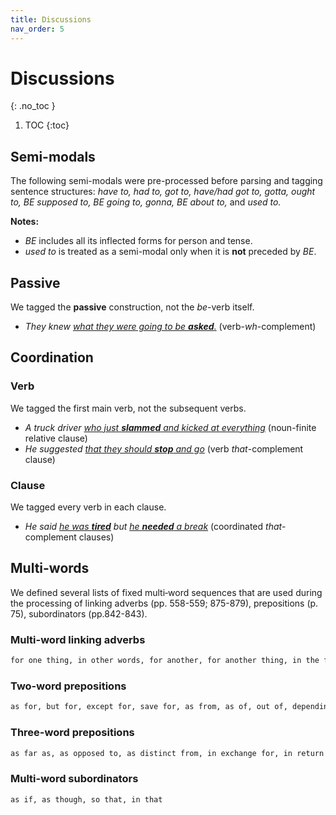```yaml
---
title: Discussions
nav_order: 5
---
```


# Discussions
{: .no_toc }

1. TOC
{:toc}

## Semi-modals 

The following semi-modals were pre-processed before parsing and tagging sentence structures: *have to, had to, got to, have/had got to, gotta, ought to, BE supposed to, BE going to, gonna, BE about to,* and *used to.*

**Notes:**
- *BE* includes all its inflected forms for person and tense.
- *used to* is treated as a semi-modal only when it is **not** preceded by *BE*.

## Passive

We tagged the **passive** construction, not the *be*-verb itself.

- *They knew <ins>what they were going to be **asked**.</ins>* (verb-*wh*-complement)

## Coordination

### Verb

We tagged the first main verb, not the subsequent verbs.

- *A truck driver <ins>who just **slammed** and kicked at everything</ins>* (noun-finite relative clause)
- *He suggested <ins>that they should **stop** and go</ins>* (verb *that*-complement clause) 

### Clause

We tagged every verb in each clause.

- *He said <ins>he was **tired**</ins> but <ins>he **needed** a break</ins>* (coordinated *that*-complement clauses)

## Multi-words

We defined several lists of fixed multi‐word sequences that are used during the processing of linking adverbs (pp. 558-559; 875-879), prepositions (p. 75), subordinators (pp.842-843). 

### Multi-word linking adverbs

```markdown
for one thing, in other words, for another, for another thing, in the first place, in the second place, first of all, to begin with, in addition, in sum, to conclude, by the same token, all in all, in conclusion, to summarize, which is to say, for example, for instance, on the other hand, in contrast, on the contrary, by comparison, in any case, at any rate, in spite of, after all, by the way
```

### Two-word prepositions 

```markdown
as for, but for, except for, save for, as from, as of, out of, depending on, according to, as to, on to, up to, along with, apart from, aside from, away from, ahead of, inside of, instead of, irrespective of, outside of, regardless of, close to, contrary to, next to, opposite to, owing to, preliminary to, preparatory to, previous to, prior to, relative to, subsequent to, together with, back to, sort of, kind of, devoid of, exclusive of, void of, because of, due to, exclusive of, owing to, thanks to, such as, upwards of
```

### Three-word prepositions

```markdown
as far as, as opposed to, as distinct from, in exchange for, in return for, by means of, by virtue of, by way of, for lack of, for want of, in aid of, in back of, in case of, in charge of, in consequence of, in favour of, in front of, in lieu of, in light of, in need of, in place of, in respect of, in search of, in spite of, in terms of, in view of, on account of, on behalf of, on grounds of, on top of, by reference to, in addition to, in contrast to, in reference to, in regard to, in relation to, with regard to, with reference to, with respect to, at variance with, in accordance with, in comparison with, in compliance with, in conformity with, in contact with, in line with, as a result of, at the expense of, for the sake of, in the case of, in the event of, in the light of, on the grounds of, on the ground of, on the part of, with the exception of, at the back of, in the middle of
```

### Multi-word subordinators

```markdown
as if, as though, so that, in that
```
